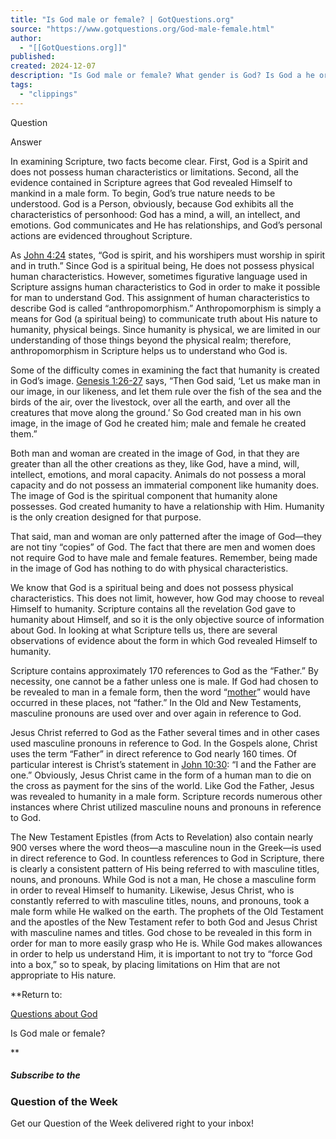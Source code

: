 ```yaml
---
title: "Is God male or female? | GotQuestions.org"
source: "https://www.gotquestions.org/God-male-female.html"
author:
  - "[[GotQuestions.org]]"
published:
created: 2024-12-07
description: "Is God male or female? What gender is God? Is God a he or she? Is God a man or woman? Why does God always speak of Himself as a male?"
tags:
  - "clippings"
---
```

Question

Answer

In examining Scripture, two facts become clear. First, God is a Spirit and does not possess human characteristics or limitations. Second, all the evidence contained in Scripture agrees that God revealed Himself to mankind in a male form. To begin, God’s true nature needs to be understood. God is a Person, obviously, because God exhibits all the characteristics of personhood: God has a mind, a will, an intellect, and emotions. God communicates and He has relationships, and God’s personal actions are evidenced throughout Scripture.

As [John 4:24](https://www.bibleref.com/John/4/John-4-24.html) states, “God is spirit, and his worshipers must worship in spirit and in truth.” Since God is a spiritual being, He does not possess physical human characteristics. However, sometimes figurative language used in Scripture assigns human characteristics to God in order to make it possible for man to understand God. This assignment of human characteristics to describe God is called “anthropomorphism.” Anthropomorphism is simply a means for God (a spiritual being) to communicate truth about His nature to humanity, physical beings. Since humanity is physical, we are limited in our understanding of those things beyond the physical realm; therefore, anthropomorphism in Scripture helps us to understand who God is.

Some of the difficulty comes in examining the fact that humanity is created in God’s image. [Genesis 1:26-27](https://www.bibleref.com/Genesis/1/Genesis-1-26.html) says, “Then God said, ‘Let us make man in our image, in our likeness, and let them rule over the fish of the sea and the birds of the air, over the livestock, over all the earth, and over all the creatures that move along the ground.’ So God created man in his own image, in the image of God he created him; male and female he created them.”

Both man and woman are created in the image of God, in that they are greater than all the other creations as they, like God, have a mind, will, intellect, emotions, and moral capacity. Animals do not possess a moral capacity and do not possess an immaterial component like humanity does. The image of God is the spiritual component that humanity alone possesses. God created humanity to have a relationship with Him. Humanity is the only creation designed for that purpose.

That said, man and woman are only patterned after the image of God—they are not tiny “copies” of God. The fact that there are men and women does not require God to have male and female features. Remember, being made in the image of God has nothing to do with physical characteristics.

We know that God is a spiritual being and does not possess physical characteristics. This does not limit, however, how God may choose to reveal Himself to humanity. Scripture contains all the revelation God gave to humanity about Himself, and so it is the only objective source of information about God. In looking at what Scripture tells us, there are several observations of evidence about the form in which God revealed Himself to humanity.

Scripture contains approximately 170 references to God as the “Father.” By necessity, one cannot be a father unless one is male. If God had chosen to be revealed to man in a female form, then the word “[mother](https://www.gotquestions.org/God-the-mother.html)” would have occurred in these places, not “father.” In the Old and New Testaments, masculine pronouns are used over and over again in reference to God.

Jesus Christ referred to God as the Father several times and in other cases used masculine pronouns in reference to God. In the Gospels alone, Christ uses the term “Father” in direct reference to God nearly 160 times. Of particular interest is Christ’s statement in [John 10:30](https://www.bibleref.com/John/10/John-10-30.html): “I and the Father are one.” Obviously, Jesus Christ came in the form of a human man to die on the cross as payment for the sins of the world. Like God the Father, Jesus was revealed to humanity in a male form. Scripture records numerous other instances where Christ utilized masculine nouns and pronouns in reference to God.

The New Testament Epistles (from Acts to Revelation) also contain nearly 900 verses where the word theos—a masculine noun in the Greek—is used in direct reference to God. In countless references to God in Scripture, there is clearly a consistent pattern of His being referred to with masculine titles, nouns, and pronouns. While God is not a man, He chose a masculine form in order to reveal Himself to humanity. Likewise, Jesus Christ, who is constantly referred to with masculine titles, nouns, and pronouns, took a male form while He walked on the earth. The prophets of the Old Testament and the apostles of the New Testament refer to both God and Jesus Christ with masculine names and titles. God chose to be revealed in this form in order for man to more easily grasp who He is. While God makes allowances in order to help us understand Him, it is important to not try to “force God into a box,” so to speak, by placing limitations on Him that are not appropriate to His nature.

**Return to:

[Questions about God](https://www.gotquestions.org/questions_God.html)

Is God male or female?

**

##### Subscribe to the

### Question of the Week

Get our Question of the Week delivered right to your inbox!